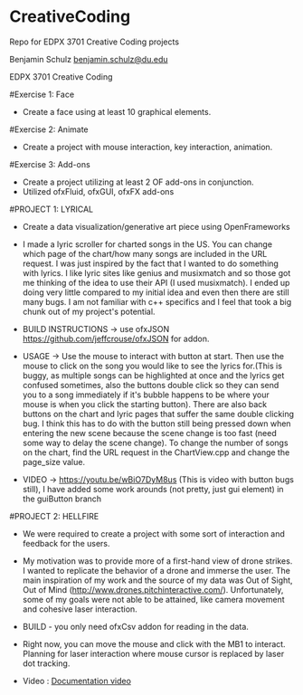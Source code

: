# CreativeCoding
Repo for EDPX 3701 Creative Coding projects

Benjamin Schulz
benjamin.schulz@du.edu

EDPX 3701 Creative Coding

#Exercise 1: Face
* Create a face using at least 10 graphical elements.

#Exercise 2: Animate
* Create a project with mouse interaction, key interaction, animation.

#Exercise 3: Add-ons
* Create a project utilizing at least 2 OF add-ons in conjunction.
* Utilized ofxFluid, ofxGUI, ofxFX add-ons


#PROJECT 1: LYRICAL
* Create a data visualization/generative art piece using OpenFrameworks

* I made a lyric scroller for charted songs in the US. You can change which page of the chart/how many songs are included in the URL request. I was just inspired by the fact that I wanted to do something with lyrics. I like lyric sites like genius and musixmatch and so those got me thinking of the idea to use their API (I used musixmatch). I ended up doing very little compared to my initial idea and even then there are still many bugs. I am not familiar with c++ specifics and I feel that took a big chunk out of my project's potential.

* BUILD INSTRUCTIONS -> use ofxJSON https://github.com/jeffcrouse/ofxJSON for addon. 

* USAGE -> Use the mouse to interact with button at start. Then use the mouse to click on the song you would like to see the lyrics for.(This is buggy, as multiple songs can be highlighted at once and the lyrics get confused sometimes, also the buttons double click so they can send you to a song immediately if it's bubble happens to be where your mouse is when you click the starting button). There are also back buttons on the chart and lyric pages that suffer the same double clicking bug. I think this has to do with the button still being pressed down when entering the new scene because the scene change is too fast (need some way to delay the scene change). To change the number of songs on the chart, find the URL request in the ChartView.cpp and change the page_size value. 

* VIDEO -> https://youtu.be/wBiO7DyM8us (This is video with button bugs still), I have added some work arounds (not pretty, just gui element) in the guiButton branch


#PROJECT 2: HELLFIRE

* We were required to create a project with some sort of interaction and feedback for the users. 

* My motivation was to provide more of a first-hand view of drone strikes. I wanted to replicate the behavior of a drone and immerse the user. The main inspiration of my work and the source of my data was Out of Sight, Out of Mind (http://www.drones.pitchinteractive.com/). Unfortunately, some of my goals were not able to be attained, like camera movement and cohesive laser interaction. 

* BUILD - you only need ofxCsv addon for reading in the data. 

* Right now, you can move the mouse and click with the MB1 to interact. Planning for laser interaction where mouse cursor is replaced by laser dot tracking. 

* Video : [Documentation video](https://youtu.be/dAdbl_3HXic)


  



